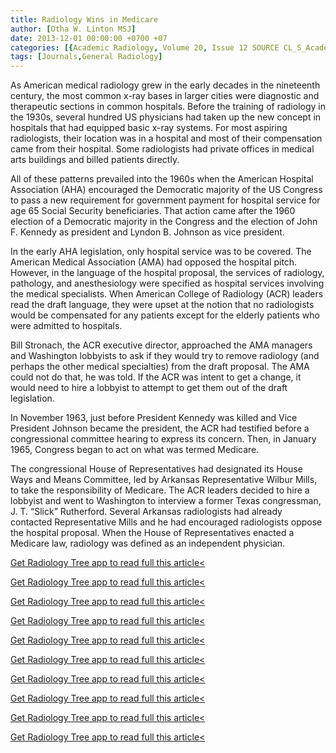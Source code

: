 ```yaml
---
title: Radiology Wins in Medicare
author: [Otha W. Linton MSJ]
date: 2013-12-01 00:00:00 +0700 +07
categories: [{Academic Radiology, Volume 20, Issue 12 SOURCE CL_S_AcademicRadiologyVolume20Issue12 1}]
tags: [Journals,General Radiology]
---
```

As American medical radiology grew in the early decades in the nineteenth century, the most common x-ray bases in larger cities were diagnostic and therapeutic sections in common hospitals. Before the training of radiology in the 1930s, several hundred US physicians had taken up the new concept in hospitals that had equipped basic x-ray systems. For most aspiring radiologists, their location was in a hospital and most of their compensation came from their hospital. Some radiologists had private offices in medical arts buildings and billed patients directly.

All of these patterns prevailed into the 1960s when the American Hospital Association (AHA) encouraged the Democratic majority of the US Congress to pass a new requirement for government payment for hospital service for age 65 Social Security beneficiaries. That action came after the 1960 election of a Democratic majority in the Congress and the election of John F. Kennedy as president and Lyndon B. Johnson as vice president.

In the early AHA legislation, only hospital service was to be covered. The American Medical Association (AMA) had opposed the hospital pitch. However, in the language of the hospital proposal, the services of radiology, pathology, and anesthesiology were specified as hospital services involving the medical specialists. When American College of Radiology (ACR) leaders read the draft language, they were upset at the notion that no radiologists would be compensated for any patients except for the elderly patients who were admitted to hospitals.

Bill Stronach, the ACR executive director, approached the AMA managers and Washington lobbyists to ask if they would try to remove radiology (and perhaps the other medical specialties) from the draft proposal. The AMA could not do that, he was told. If the ACR was intent to get a change, it would need to hire a lobbyist to attempt to get them out of the draft legislation.

In November 1963, just before President Kennedy was killed and Vice President Johnson became the president, the ACR had testified before a congressional committee hearing to express its concern. Then, in January 1965, Congress began to act on what was termed Medicare.

The congressional House of Representatives had designated its House Ways and Means Committee, led by Arkansas Representative Wilbur Mills, to take the responsibility of Medicare. The ACR leaders decided to hire a lobbyist and went to Washington to interview a former Texas congressman, J. T. “Slick” Rutherford. Several Arkansas radiologists had already contacted Representative Mills and he had encouraged radiologists oppose the hospital proposal. When the House of Representatives enacted a Medicare law, radiology was defined as an independent physician.

[Get Radiology Tree app to read full this article<](https://clinicalpub.com/app)

[Get Radiology Tree app to read full this article<](https://clinicalpub.com/app)

[Get Radiology Tree app to read full this article<](https://clinicalpub.com/app)

[Get Radiology Tree app to read full this article<](https://clinicalpub.com/app)

[Get Radiology Tree app to read full this article<](https://clinicalpub.com/app)

[Get Radiology Tree app to read full this article<](https://clinicalpub.com/app)

[Get Radiology Tree app to read full this article<](https://clinicalpub.com/app)

[Get Radiology Tree app to read full this article<](https://clinicalpub.com/app)

[Get Radiology Tree app to read full this article<](https://clinicalpub.com/app)

[Get Radiology Tree app to read full this article<](https://clinicalpub.com/app)